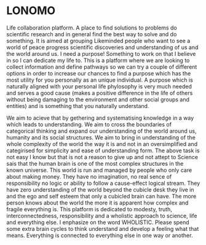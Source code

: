 # LONOMO
Life collaboration platform. A place to find solutions to problems do scientific research and in general find the best way to solve and do something. It is aimed at grouping Likeminded people who want to see a world of peace progress scientific discoveries and understanding of us and the world around us. 
I need a purpose! Something to work on that I believe in so I can dedicate my life to. This is a platform where we are looking to collect information and define pathways so we can try a couple of different options in order to increase our chances to find a purpose which has the most utility for you personally as an unique individual. A purpose which is naturally aligned with your personal life phylosophy is very much needed and serves a good cause (makes a positive difference in the life of others without being damaging to the environment and other social groups and entities) and is something that you naturally understand. 

We aim to acieve that by gethering and systematising knowledge in a way which leads to understanding. We aim to cross the boundaries of categorical thinking and expand our understanding of the world around us, humanity and its social structures. We aim to bring in understanding of the whole complexity of the world the way it is and not in an oversimplified and categirised for simplicity and ease of understanding form. The above task is not easy I know but that is not a reason to give up and not attept to   Science sais that the human brain is one of the most complex structures in the known universe. 
This world is run and managed by people who only care about making money. They have no imagination, no real sence of responsibility no logic or ability to follow a cause-effect logical stream. They have zero understanding of the world beyond the cubicle desk they live in and the ego and self esteem that only a cubicled brain can have. The more person knows about the world the more it is apparent how complex and fragile everything is. This platform is dedicated to modesty, truth, interconnectedness, responsibility and a wholistic approach to science, life and everything else. I enphasize on the word WHOLISTIC. Please spend some extra brain cycles to think understand and develop a feeling what that means. Everything is connected to everything else in one way or another.  
